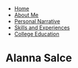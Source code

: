 <nav role="navigation">
<ul class="navabar">
	<li> <a href="/">Home</a></li>
	<li> <a href="/"> About Me</a></li>
 	<li> <a href="/"> Personal Narrative</a></li>
	<li> <a href="/"> Skills and Experiences</a></li>
 	<li> <a href="/"> College Education</a></li>
</ul>
</nav>
	<h1>Alanna Salce</h1>
